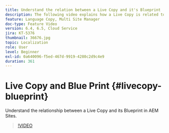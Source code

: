 ```yaml
---
title: Understand the relation between a Live Copy and it's Blueprint
description: The following video explains how a Live Copy is related to it's Blueprint in AEM Sites.
feature: Language Copy, Multi Site Manager
doc-type: Feature Video
version: 6.4, 6.5, Cloud Service
jira: KT-5376
thumbnail: 36676.jpg
topic: Localization
role: User
level: Beginner
exl-id: 0a640096-f5ed-467d-9919-4280c2d9c4e9
duration: 361
---
```

# Live Copy and Blue Print {#livecopy-blueprint}

Understand the relationship between a Live Copy and its Blueprint in AEM Sites.

>[!VIDEO](https://video.tv.adobe.com/v/36676?quality=12&learn=on)
